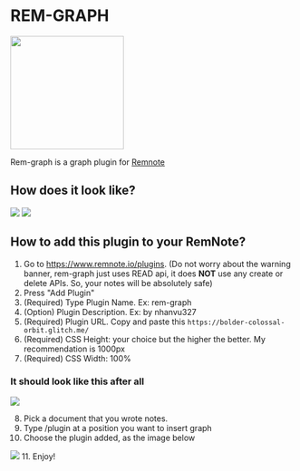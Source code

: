# REM-GRAPH

<img width="200" src="https://i.imgur.com/5X5aTkP.png?1" />

Rem-graph is a graph plugin for [Remnote](https://www.remnote.io/)

## How does it look like?

<img src="https://i.imgur.com/9Lpb3Cv.png" />

<img src="https://i.imgur.com/Yo4icsx.png" />

## How to add this plugin to your RemNote?

1. Go to https://www.remnote.io/plugins.
(Do not worry about the warning banner, rem-graph just uses READ api, it does **NOT** use any create or delete APIs. So, your notes will be absolutely safe)
2. Press "Add Plugin"
3. (Required) Type Plugin Name. Ex: rem-graph
4. (Option) Plugin Description. Ex: by nhanvu327
5. (Required) Plugin URL. Copy and paste this `https://bolder-colossal-orbit.glitch.me/`
6. (Required) CSS Height: your choice but the higher the better. My recommendation is 1000px
7. (Required) CSS Width: 100%

### It should look like this after all
<img src="https://i.imgur.com/hwXBAP4.pngg" />

8. Pick a document that you wrote notes.
9. Type /plugin at a position you want to insert graph
10. Choose the plugin added, as the image below
<img src="https://i.imgur.com/worIQ55.png" />
11. Enjoy! 